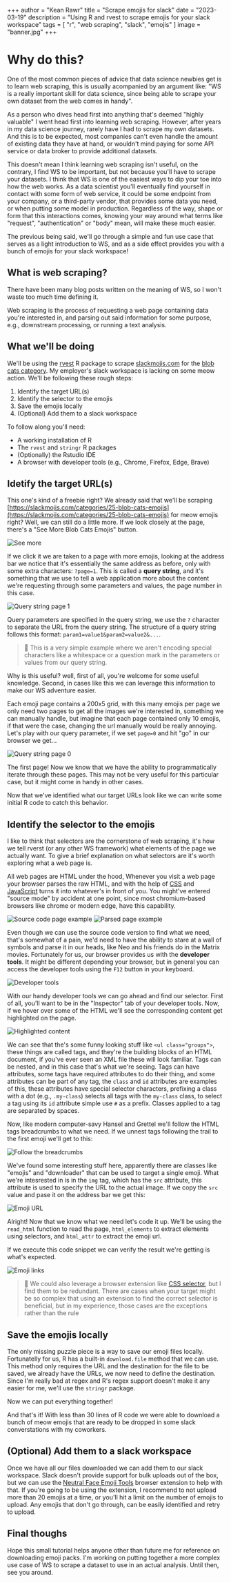 +++
author = "Kean Rawr"
title = "Scrape emojis for slack"
date = "2023-03-19"
description = "Using R and rvest to scrape emojis for your slack workspace"
tags = [
    "r",
    "web scraping",
    "slack",
    "emojis"
]
image = "banner.jpg"
+++

# Why do this?

One of the most common pieces of advice that data science newbies get is to learn web scraping, this is usually acompanied by an argument like: "WS is a really important skill for data science, since being able to scrape your own dataset from the web comes in handy".

As a person who dives head first into anything that's deemed "highly valuable" I went head first into learning web scraping. However, after years in my data science journey, rarely have I had to scrape my own datasets. And this is to be expected, most companies can't even handle the amount of existing data they have at hand, or wouldn't mind paying for some API service or data broker to provide additional datasets.

This doesn't mean I think learning web scraping isn't useful, on the contrary, I find WS to be important, but not because you'll have to scrape your datasets. I think that WS is one of the easiest ways to dip your toe into how the web works. As a data scientist you'll eventually find yourself in contact with some form of web service, it could be some endpoint from your company, or a third-party vendor, that provides some data you need, or when putting some model in production. Regardless of the way, shape or form that this interactions comes, knowing your way around what terms like "request", "authentication" or "body" mean, will make these much easier.

The previous being said, we'll go through a simple and fun use case that serves as a light introduction to WS, and as a side effect provides you with a bunch of emojis for your slack workspace!

## What is web scraping?

There have been many blog posts written on the meaning of WS, so I won't waste too much time defining it.

Web scraping is the process of requesting a web page containing data you're interested in, and parsing out said information for some purpose, e.g., downstream processing, or running a text analysis.

## What we'll be doing

We'll be using the [rvest](https://rvest.tidyverse.org/) R package to scrape [slackmojis.com](https://slackmojis.com) for the [blob cats category](https://slackmojis.com/categories/25-blob-cats-emojis). My employer's slack workspace is lacking on some meow action. We'll be following these rough steps:

1. Identify the target URL(s)
2. Identify the selector to the emojis
3. Save the emojis locally
4. (Optional) Add them to a slack workspace

To follow along you'll need:

- A working installation of R
- The `rvest` and `stringr` R packages
- (Optionally) the Rstudio IDE
- A browser with developer tools (e.g., Chrome, Firefox, Edge, Brave)

## Idetify the target URL(s)

This one's kind of a freebie right? We already said that we'll be scraping [https://slackmojis.com/categories/25-blob-cats-emojis](https://slackmojis.com/categories/25-blob-cats-emojis) for meow emojis right? Well, we can still do a little more. If we look closely at the page, there's a "See More Blob Cats Emojis" button.

![See more](img/01-see-more.png)

If we click it we are taken to a page with more emojis, looking at the address bar we notice that it's essentially the same address as before, only with some extra characters: `?page=1`. This is called a **query string**, and it's something that we use to tell a web application more about the content we're requesting through some parameters and values, the page number in this case.

![Query string page 1](img/02-query-string.png)

Query parameters are specified in the query string, we use the `?` character to separate the URL from the query string. The structure of a query string follows this format: `param1=value1&param2=value2&...`.

> 📝 This is a very simple example where we aren't encoding special characters like a whitespace or a question mark in the parameters or values from our query string.

Why is this useful? well, first of all, you're welcome for some useful knowledge. Second, in cases like this we can leverage this information to make our WS adventure easier.

Each emoji page contains a 200x5 grid, with this many emojis per page we only need two pages to get all the images we're interested in, something we can manually handle, but imagine that each page contained only 10 emojis, if that were the case, changing the url manually would be really annoying. Let's play with our query parameter, if we set `page=0` and hit "go" in our browser we get...

![Query string page 0](img/03-query-string.png)

The first page! Now we know that we have the ability to programmatically iterate through these pages. This may not be very useful for this particular case, but it might come in handy in other cases.

Now that we've identified what our target URLs look like we can write some initial R code to catch this behavior.

<script src="https://gist.github.com/keanrawr/9c7ca96057b6e9209bbb440aa662fc30.js?file=step-1.r"></script>

## Identify the selector to the emojis

I like to think that selectors are the cornerstone of web scraping, it's how we tell rverst (or any other WS framework) what elements of the page we actually want. To give a brief explanation on what selectors are it's worth exploring what a web page is.

All web pages are HTML under the hood, Whenever you visit a web page your browser parses the raw HTML, and with the help of [CSS](https://en.wikipedia.org/wiki/CSS) and [JavaScript](https://en.wikipedia.org/wiki/JavaScript) turns it into whatever's in front of you. You might've entered "source mode" by accident at one point, since most chromium-based browsers like chrome or modern edge, have this capability.

![Source code page example](img/04-source-code.png)
![Parsed page example](img/05-parsed.png)

Even though we can use the source code version to find what we need, that's somewhat of a pain, we'd need to have the ability to stare at a wall of symbols and parse it in our heads, like Neo and his friends do in the Matrix movies. Fortunately for us, our browser provides us with the **developer tools**. It might be different depending your browser, but in general you can access the developer tools using the `F12` button in your keyboard.

![Developer tools](img/06-dev-tools.png)

With our handy developer tools we can go ahead and find our selector. First of all, you'll want to be in the "Inspector" tab of your developer tools. Now, if we hover over some of the HTML we'll see the corresponding content get highlighted on the page.

![Highlighted content](img/07-mouse-hover.png)

We can see that the's some funny looking stuff like `<ul class="groups">`, these things are called tags, and they're the building blocks of an HTML document, if you've ever seen an XML file these will look familiar. Tags can be nested, and in this case that's what we're seeing. Tags can have attributes, some tags have required attributes to do their thing, and some attributes can be part of any tag, the `class` and `id` attributes are examples of this, these attributes have special selector characters, prefixing a class with a dot (e.g., `.my-class`) selects all tags with the `my-class` class, to select a tag using its `id` attribute simple use `#` as a prefix. Classes applied to a tag are separated by spaces.

Now, like modern computer-savy Hansel and Grettel we'll follow the HTML tags breadcrumbs to what we need. If we unnest tags following the trail to the first emoji we'll get to this:

![Follow the breadcrumbs](img/08-breadcrumbs.png)

We've found some interesting stuff here, apparently there are classes like "emojis" and "downloader" that can be used to target a single emoji. What we're intesrested in is in the `img` tag, which has the `src` attribute, this attribute is used to specify the URL to the actual image. If we copy the `src` value and pase it on the address bar we get this:

![Emoji URL](img/09-emoji-url.png)

Alright! Now that we know what we need let's code it up. We'll be using the `read_html` function to read the page, `html_elements` to extract elements using selectors, and `html_attr` to extract the emoji url.

<script src="https://gist.github.com/keanrawr/9c7ca96057b6e9209bbb440aa662fc30.js?file=step-2.r"></script>

If we execute this code snippet we can verify the result we're getting is what's expected.

![Emoji links](img/10-emoji-url.png)

> 📝 We could also leverage a browser extension like [CSS selector](https://chrome.google.com/webstore/detail/css-selector/dobcgekgcmhjmfahepgbpmiaejlpaalc?hl=en), but I find them to be redundant. There are cases when your target might be so complex that using an extension to find the correct selector is beneficial, but in my experience, those cases are the exceptions rather than the rule

## Save the emojis locally

The only missing puzzle piece is a way to save our emoji files locally. Fortunatelly for us, R has a built-in `download.file` method that we can use. This method only requires the URL and the destination for the file to be saved, we already have the URLs, we now need to define the destination. Since I'm really bad at regex and R's regex support doesn't make it any easier for me, we'll use the `stringr` package.

<script src="https://gist.github.com/keanrawr/9c7ca96057b6e9209bbb440aa662fc30.js?file=step-3.r"></script>

Now we can put everything together!

<script src="https://gist.github.com/keanrawr/9c7ca96057b6e9209bbb440aa662fc30.js?file=scrape-emojis.r"></script>

And that's it! With less than 30 lines of R code we were able to download a bunch of meow emojis that are ready to be dropped in some slack converstations with my coworkers.

## (Optional) Add them to a slack workspace

Once we have all our files downloaded we can add them to our slack workspace. Slack doesn't provide support for bulk uploads out of the box, but we can use the [Neutral Face Emoji Tools](https://chrome.google.com/webstore/detail/neutral-face-emoji-tools/anchoacphlfbdomdlomnbbfhcmcdmjej) browser extension to help with that. If you're going to be using the extension, I recommend to not upload more than 20 emojis at a time, or you'll hit a limit on the number of emojis to upload. Any emojis that don't go through, can be easily identified and retry to upload.

## Final thoughs

Hope this small tutorial helps anyone other than future me for reference on downloading emoji packs. I'm working on putting together a more complex use case of WS to scrape a dataset to use in an actual analysis. Until then, see you around.
